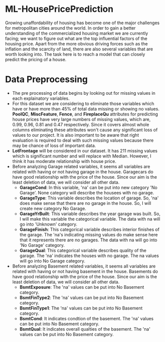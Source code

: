# ML-HousePricePrediction
Growing unaffordability of housing has become one of the major challenges for metropolitan cities around the world. In order to gain a better understanding of the commercialized housing market we are currently facing; we want to figure out what are the top influential factors of the housing price. Apart from the more obvious driving forces such as the inflation and the scarcity of land, there are also several variables that are worth looking into. The task here is to reach a model that can closely predict the pricing of a house.

# Data Preprocessing

- The pre processing of data begins by looking out for missing values in each explainatory variables.
- For this dataset we are considering to eliminate those variables which have or have more than 45% of total data missing or showing no values. **PoolQC**, **MiscFeature**, **Fence**, and **FireplaceQu** attributes for predicting house prices have very large numbers of missing values, which are, 0.99, 0.96, 0.81 and 0.47 respectively. Since it covers almost whole columns eliminating these attributes won't cause any significant loss of values to our project. It is also important to be aware that right evaluation is required to deal with such missing values because there may be chance of loss of important data.
- **LotFrontage** will be considered in our dataset. It has 211 missing values which is significant number and will replace with Median. However, I think it has moderate relationship with house price.
- Before analyzing Garage related variables, it seems all variables are related with having or not having garage in the house. Garagecars do have good relationship with the price of the house. Since our aim is the least deletion of data, we will consider all other data.
  - **GarageCond**: In this variable, 'na' can be put into new category 'No Garage'. None category will describe the housees with no garage.
  - **GarageType**: This variable describes the location of garage. So, 'na' does make sense that there are no garage in the house. So, I will create new category No Garage.
  - **GarageYrBuilt**: This variable describes the year garage was built. So, I will make this variable the categorical variable. The data with na will go into 'Unknown' category.
  - **GarageFinish**: This categorical variable describes interior finishes of the garage. The 'na's indicating missing values do make sense here that it represents there are no garages. The data with na will go into 'No Garage' category.
  - **GarageQual**: This categorical variable describes quality of the garage. The 'na' indicates the houses with no garage. The na values will go into No Garage category.
- Before analyzing Basement related variables, it seems all variables are related with having or not having basement in the house. Basements do have good relationship with the price of the house. Since our aim is the least deletion of data, we will consider all other data.
  - **BsmtExposure**: The 'na' values can be put into No Basement category.
  - **BsmtFinType2**: The 'na' values can be put into No Basement category.
  - **BsmtFinType1**: The 'na' values can be put into No Basement category.
  - **BsmtCond**: It indicates condtion of the basement. The 'na' values can be put into No Basement category.
  - **BsmtQual**: It indicates overall qualties of the basement. The 'na' values can be put into No Basement category.
